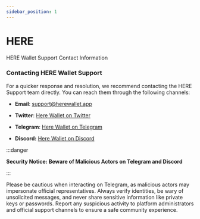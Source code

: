 ```yaml
---
sidebar_position: 1
---
```


# HERE

HERE Wallet Support Contact Information

### Contacting HERE Wallet Support

For a quicker response and resolution, we recommend contacting the HERE Support team directly. You can reach them through the following channels:

-   **Email**: [support@herewallet.app](https://twitter.com/herewallet)
    
-   **Twitter**: [Here Wallet on Twitter](https://twitter.com/herewallet)
    
-   **Telegram**: [Here Wallet on Telegram](https://t.me/herewallet)
    
-   **Discord:** [Here Wallet on Discord](https://discord.gg/8Q3gw3gsD2)
    

:::danger

**Security Notice: Beware of Malicious Actors on Telegram and Discord**

:::

Please be cautious when interacting on Telegram, as malicious actors may impersonate official representatives. Always verify identities, be wary of unsolicited messages, and never share sensitive information like private keys or passwords. Report any suspicious activity to platform administrators and official support channels to ensure a safe community experience.
